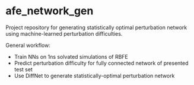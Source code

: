 # afe_network_gen
Project repository for generating statistically optimal perturbation network using machine-learned perturbation difficulties.

General workflow:   
- Train NNs on 1ns solvated simulations of RBFE 
- Predict perturbation difficulty for fully connected network of presented test set
- Use DiffNet to generate statistically-optimal perturbation network
